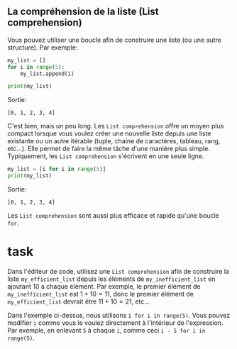## La compréhension de la liste (List comprehension)

Vous pouvez utiliser une boucle afin de construire une liste (ou une autre structure).
Par exemple:

```python
my_list = []
for i in range(5):
    my_list.append(i)

print(my_list)
```
Sortie:
```text
[0, 1, 2, 3, 4]
```

C'est bien, mais un peu long. Les `List comprehension` offre un moyen plus compact lorsque vous voulez créer une nouvelle liste depuis une liste existante 
ou un autre itérable (tuple, chaine de caractères, tableau, rang, etc...). Elle permet de faire la même tâche d'une manière plus simple.
Typiquement, les `List comprehension` s'écrivent en une seule ligne.

```python
my_list = [i for i in range(5)]
print(my_list)
```
Sortie:
```text
[0, 1, 2, 3, 4]
```

Les `List comprehension`  sont aussi plus efficace et rapide qu'une boucle `for`.

# task

Dans l'éditeur de code, utilisez une `List comprehension` afin de construire la liste `my_efficient_list` 
depuis les éléments de  `my_inefficient_list` en ajoutant $10$ a chaque élément. Par exemple, le premier élément de 
`my_inefficient_list` est $1 + 10 = 11$, donc le premier élément de `my_efficient_list` devrait être $11 + 10 = 21$, etc...


<div class="hint">

Dans l'exemple ci-dessus, nous utilisons `i for i in range(5)`. Vous pouvez modifier `i` comme vous le voulez directement 
à l'intérieur de l'expression. Par exemple, en enlevant `5` à chaque `i`, comme ceci `i - 5 for i in range(5)`.
</div>
